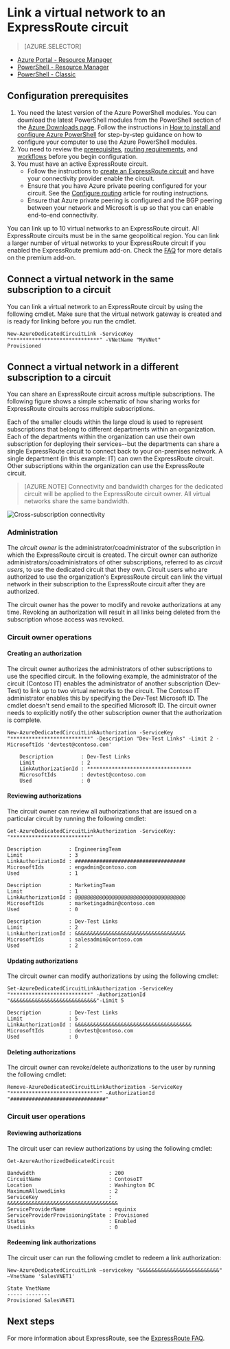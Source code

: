 <properties 
   pageTitle="Link a virtual network to an ExpressRoute circuit by using the classic deployment model and PowerShell | Microsoft Azure"
   description="This document provides an overview of how to link virtual networks (VNets) to ExpressRoute circuits by using the classic deployment model and PowerShell."
   services="expressroute"
   documentationCenter="na"
   authors="ganesr"
   manager="carmonm"
   editor=""
   tags="azure-service-management"/>
<tags 
   ms.service="expressroute"
   ms.devlang="na"
   ms.topic="article"
   ms.tgt_pltfrm="na"
   ms.workload="infrastructure-services"
   ms.date="04/14/2016"
   ms.author="ganesr" />

# Link a virtual network to an ExpressRoute circuit

> [AZURE.SELECTOR]
- [Azure Portal - Resource Manager](expressroute-howto-linkvnet-portal-resource-manager.md)
- [PowerShell - Resource Manager](expressroute-howto-linkvnet-arm.md)
- [PowerShell - Classic](expressroute-howto-linkvnet-classic.md)



## Configuration prerequisites

1. You need the latest version of the Azure PowerShell modules. You can download the latest PowerShell modules from the PowerShell section of the [Azure Downloads page](https://azure.microsoft.com/downloads/). Follow the instructions in [How to install and configure Azure PowerShell](../powershell-install-configure.md) for step-by-step guidance on how to configure your computer to use the Azure PowerShell modules.
2. You need to review the [prerequisites](expressroute-prerequisites.md), [routing requirements](expressroute-routing.md), and [workflows](expressroute-workflows.md) before you begin configuration.
3. You must have an active ExpressRoute circuit.
	- Follow the instructions to [create an ExpressRoute circuit](expressroute-howto-circuit-classic.md) and have your connectivity provider enable the circuit.
	- Ensure that you have Azure private peering configured for your circuit. See the [Configure routing](expressroute-howto-routing-classic.md) article for routing instructions.
	- Ensure that Azure private peering is configured and the BGP peering between your network and Microsoft is up so that you can enable end-to-end connectivity.

You can link up to 10 virtual networks to an ExpressRoute circuit. All ExpressRoute circuits must be in the same geopolitical region. You can link a larger number of virtual networks to your ExpressRoute circuit if you enabled the ExpressRoute premium add-on. Check the [FAQ](expressroute-faqs.md) for more details on the premium add-on.

## Connect a virtual network in the same subscription to a circuit

You can link a virtual network to an ExpressRoute circuit by using the following cmdlet. Make sure that the virtual network gateway is created and is ready for linking before you run the cmdlet.

	New-AzureDedicatedCircuitLink -ServiceKey "*****************************" -VNetName "MyVNet"
	Provisioned

## Connect a virtual network in a different subscription to a circuit

You can share an ExpressRoute circuit across multiple subscriptions. The following figure shows a simple schematic of how sharing works for ExpressRoute circuits across multiple subscriptions.

Each of the smaller clouds within the large cloud is used to represent subscriptions that belong to different departments within an organization. Each of the departments within the organization can use their own subscription for deploying their services--but the departments can share a single ExpressRoute circuit to connect back to your on-premises network. A single department (in this example: IT) can own the ExpressRoute circuit. Other subscriptions within the organization can use the ExpressRoute circuit.

>[AZURE.NOTE] Connectivity and bandwidth charges for the dedicated circuit will be applied to the ExpressRoute circuit owner. All virtual networks share the same bandwidth.

![Cross-subscription connectivity](./media/expressroute-howto-linkvnet-classic/cross-subscription.png)

### Administration

The *circuit owner* is the administrator/coadministrator of the subscription in which the ExpressRoute circuit is created. The circuit owner can authorize administrators/coadministrators of other subscriptions, referred to as *circuit users*, to use the dedicated circuit that they own. Circuit users who are authorized to use the organization's ExpressRoute circuit can link the virtual network in their subscription to the ExpressRoute circuit after they are authorized.

The circuit owner has the power to modify and revoke authorizations at any time. Revoking an authorization will result in all links being deleted from the subscription whose access was revoked.

### Circuit owner operations 

#### Creating an authorization
	
The circuit owner authorizes the administrators of other subscriptions to use the specified circuit. In the following example, the administrator of the circuit (Contoso IT) enables the administrator of another subscription (Dev-Test) to link up to two virtual networks to the circuit. The Contoso IT administrator enables this by specifying the Dev-Test Microsoft ID. The cmdlet doesn't send email to the specified Microsoft ID. The circuit owner needs to explicitly notify the other subscription owner that the authorization is complete.

	New-AzureDedicatedCircuitLinkAuthorization -ServiceKey "**************************" -Description "Dev-Test Links" -Limit 2 -MicrosoftIds 'devtest@contoso.com'
		
		Description         : Dev-Test Links 
		Limit               : 2 
		LinkAuthorizationId : ********************************** 
		MicrosoftIds        : devtest@contoso.com 
		Used                : 0

#### Reviewing authorizations

The circuit owner can review all authorizations that are issued on a particular circuit by running the following cmdlet:

	Get-AzureDedicatedCircuitLinkAuthorization -ServiceKey: "**************************"
	
	Description         : EngineeringTeam 
	Limit               : 3 
	LinkAuthorizationId : #################################### 
	MicrosoftIds        : engadmin@contoso.com 
	Used                : 1 
	
	Description         : MarketingTeam 
	Limit               : 1 
	LinkAuthorizationId : @@@@@@@@@@@@@@@@@@@@@@@@@@@@@@@@@@@@ 
	MicrosoftIds        : marketingadmin@contoso.com 
	Used                : 0 
	
	Description         : Dev-Test Links 
	Limit               : 2 
	LinkAuthorizationId : &&&&&&&&&&&&&&&&&&&&&&&&&&&&&&&&&&&& 
	MicrosoftIds        : salesadmin@contoso.com 
	Used                : 2 
	

#### Updating authorizations

The circuit owner can modify authorizations by using the following cmdlet:

	Set-AzureDedicatedCircuitLinkAuthorization -ServiceKey "**************************" -AuthorizationId "&&&&&&&&&&&&&&&&&&&&&&&&&&&&"-Limit 5
		
	Description         : Dev-Test Links 
	Limit               : 5 
	LinkAuthorizationId : &&&&&&&&&&&&&&&&&&&&&&&&&&&&&&&&&&&&&& 
	MicrosoftIds        : devtest@contoso.com 
	Used                : 0


#### Deleting authorizations

The circuit owner can revoke/delete authorizations to the user by running the following cmdlet:

	Remove-AzureDedicatedCircuitLinkAuthorization -ServiceKey "*****************************" -AuthorizationId "###############################"


### Circuit user operations

#### Reviewing authorizations

The circuit user can review authorizations by using the following cmdlet:

	Get-AzureAuthorizedDedicatedCircuit
		
	Bandwidth                        : 200
	CircuitName                      : ContosoIT
	Location                         : Washington DC
	MaximumAllowedLinks              : 2
	ServiceKey                       : &&&&&&&&&&&&&&&&&&&&&&&&&&&&&&&&&&&&
	ServiceProviderName              : equinix
	ServiceProviderProvisioningState : Provisioned
	Status                           : Enabled
	UsedLinks                        : 0

#### Redeeming link authorizations

The circuit user can run the following cmdlet to redeem a link authorization:

	New-AzureDedicatedCircuitLink –servicekey "&&&&&&&&&&&&&&&&&&&&&&&&&&" –VnetName 'SalesVNET1'
		
	State VnetName 
	----- -------- 
	Provisioned SalesVNET1

## Next steps

For more information about ExpressRoute, see the [ExpressRoute FAQ](expressroute-faqs.md).
